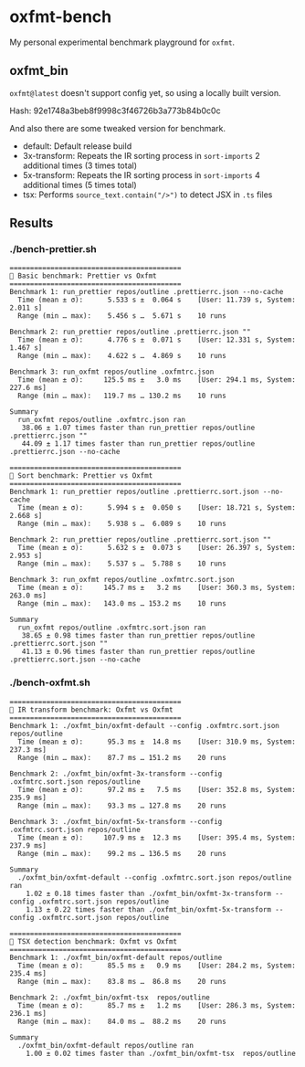 # oxfmt-bench

My personal experimental benchmark playground for `oxfmt`.

## oxfmt_bin

`oxfmt@latest` doesn't support config yet, so using a locally built version.

Hash: 92e1748a3beb8f9998c3f46726b3a773b84b0c0c

And also there are some tweaked version for benchmark.

- default: Default release build
- 3x-transform: Repeats the IR sorting process in `sort-imports` 2 additional times (3 times total)
- 5x-transform: Repeats the IR sorting process in `sort-imports` 4 additional times (5 times total)
- tsx: Performs `source_text.contain("/>")` to detect JSX in `.ts` files

## Results

### ./bench-prettier.sh

```
==========================================
🚀 Basic benchmark: Prettier vs Oxfmt
==========================================
Benchmark 1: run_prettier repos/outline .prettierrc.json --no-cache
  Time (mean ± σ):      5.533 s ±  0.064 s    [User: 11.739 s, System: 2.011 s]
  Range (min … max):    5.456 s …  5.671 s    10 runs

Benchmark 2: run_prettier repos/outline .prettierrc.json ""
  Time (mean ± σ):      4.776 s ±  0.071 s    [User: 12.331 s, System: 1.467 s]
  Range (min … max):    4.622 s …  4.869 s    10 runs

Benchmark 3: run_oxfmt repos/outline .oxfmtrc.json
  Time (mean ± σ):     125.5 ms ±   3.0 ms    [User: 294.1 ms, System: 227.6 ms]
  Range (min … max):   119.7 ms … 130.2 ms    10 runs

Summary
  run_oxfmt repos/outline .oxfmtrc.json ran
   38.06 ± 1.07 times faster than run_prettier repos/outline .prettierrc.json ""
   44.09 ± 1.17 times faster than run_prettier repos/outline .prettierrc.json --no-cache

==========================================
🚀 Sort benchmark: Prettier vs Oxfmt
==========================================
Benchmark 1: run_prettier repos/outline .prettierrc.sort.json --no-cache
  Time (mean ± σ):      5.994 s ±  0.050 s    [User: 18.721 s, System: 2.668 s]
  Range (min … max):    5.938 s …  6.089 s    10 runs

Benchmark 2: run_prettier repos/outline .prettierrc.sort.json ""
  Time (mean ± σ):      5.632 s ±  0.073 s    [User: 26.397 s, System: 2.953 s]
  Range (min … max):    5.537 s …  5.788 s    10 runs

Benchmark 3: run_oxfmt repos/outline .oxfmtrc.sort.json
  Time (mean ± σ):     145.7 ms ±   3.2 ms    [User: 360.3 ms, System: 263.0 ms]
  Range (min … max):   143.0 ms … 153.2 ms    10 runs

Summary
  run_oxfmt repos/outline .oxfmtrc.sort.json ran
   38.65 ± 0.98 times faster than run_prettier repos/outline .prettierrc.sort.json ""
   41.13 ± 0.96 times faster than run_prettier repos/outline .prettierrc.sort.json --no-cache
```

### ./bench-oxfmt.sh

```
==========================================
🚀 IR transform benchmark: Oxfmt vs Oxfmt
==========================================
Benchmark 1: ./oxfmt_bin/oxfmt-default --config .oxfmtrc.sort.json repos/outline
  Time (mean ± σ):      95.3 ms ±  14.8 ms    [User: 310.9 ms, System: 237.3 ms]
  Range (min … max):    87.7 ms … 151.2 ms    20 runs

Benchmark 2: ./oxfmt_bin/oxfmt-3x-transform --config .oxfmtrc.sort.json repos/outline
  Time (mean ± σ):      97.2 ms ±   7.5 ms    [User: 352.8 ms, System: 235.9 ms]
  Range (min … max):    93.3 ms … 127.8 ms    20 runs

Benchmark 3: ./oxfmt_bin/oxfmt-5x-transform --config .oxfmtrc.sort.json repos/outline
  Time (mean ± σ):     107.9 ms ±  12.3 ms    [User: 395.4 ms, System: 237.9 ms]
  Range (min … max):    99.2 ms … 136.5 ms    20 runs

Summary
  ./oxfmt_bin/oxfmt-default --config .oxfmtrc.sort.json repos/outline ran
    1.02 ± 0.18 times faster than ./oxfmt_bin/oxfmt-3x-transform --config .oxfmtrc.sort.json repos/outline
    1.13 ± 0.22 times faster than ./oxfmt_bin/oxfmt-5x-transform --config .oxfmtrc.sort.json repos/outline

==========================================
🚀 TSX detection benchmark: Oxfmt vs Oxfmt
==========================================
Benchmark 1: ./oxfmt_bin/oxfmt-default repos/outline
  Time (mean ± σ):      85.5 ms ±   0.9 ms    [User: 284.2 ms, System: 235.4 ms]
  Range (min … max):    83.8 ms …  86.8 ms    20 runs

Benchmark 2: ./oxfmt_bin/oxfmt-tsx  repos/outline
  Time (mean ± σ):      85.7 ms ±   1.2 ms    [User: 286.3 ms, System: 236.1 ms]
  Range (min … max):    84.0 ms …  88.2 ms    20 runs

Summary
  ./oxfmt_bin/oxfmt-default repos/outline ran
    1.00 ± 0.02 times faster than ./oxfmt_bin/oxfmt-tsx  repos/outline
```

